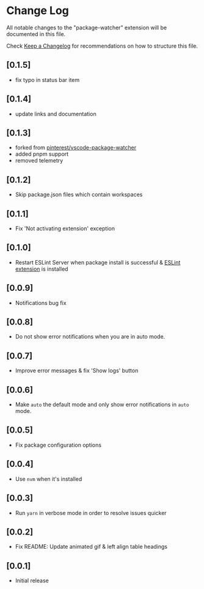 # Change Log

All notable changes to the "package-watcher" extension will be documented in this file.

Check [Keep a Changelog](http://keepachangelog.com/) for recommendations on how to structure this file.

## [0.1.5]

- fix typo in status bar item

## [0.1.4]

- update links and documentation

## [0.1.3]

- forked from [pinterest/vscode-package-watcher](https://github.com/pinterest/vscode-package-watcher)
- added pnpm support
- removed telemetry

## [0.1.2]

- Skip package.json files which contain workspaces

## [0.1.1]

- Fix 'Not activating extension' exception

## [0.1.0]

- Restart ESLint Server when package install is successful & [ESLint extension](https://marketplace.visualstudio.com/items?itemName=dbaeumer.vscode-eslint) is installed

## [0.0.9]

- Notifications bug fix

## [0.0.8]

- Do not show error notifications when you are in auto mode.

## [0.0.7]

- Improve error messages & fix 'Show logs' button

## [0.0.6]

- Make `auto` the default mode and only show error notifications in `auto` mode.

## [0.0.5]

- Fix package configuration options

## [0.0.4]

- Use `nvm` when it's installed

## [0.0.3]

- Run `yarn` in verbose mode in order to resolve issues quicker

## [0.0.2]

- Fix README: Update animated gif & left align table headings

## [0.0.1]

- Initial release
